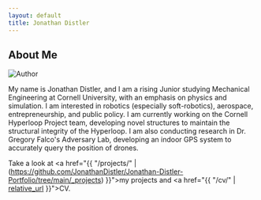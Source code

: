```yaml
---
layout: default
title: Jonathan Distler
---
```


## About Me

![Author](https://github.com/user-attachments/assets/43caed04-54ca-4966-ab4f-7387bbf78df6)


 
My name is Jonathan Distler, and I am a rising Junior studying Mechanical Engineering at Cornell University, with an emphasis on physics and simulation. I am interested in robotics (especially soft-robotics), aerospace, entrepreneurship, and public policy. I am currently working on the Cornell Hyperloop Project team, developing novel structures to maintain the structural integrity of the Hyperloop. I am also conducting research in Dr. Gregory Falco's Adversary Lab, developing an indoor GPS system to accurately query the position of drones. 

Take a look at <a href="{{ "/projects/" | (https://github.com/JonathanDistler/Jonathan-Distler-Portfolio/tree/main/_projects) }}">my projects</a> and <a href="{{ "/cv/" | [relative_url](https://github.com/JonathanDistler/Jonathan-Distler-Portfolio/blob/main/_pages/cv.md) }}">CV</a>.
